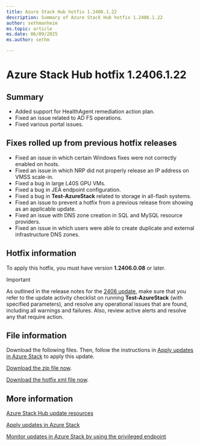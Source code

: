 ```yaml
---
title: Azure Stack Hub hotfix 1.2406.1.22
description: Summary of Azure Stack Hub hotfix 1.2406.1.22
author: sethmanheim
ms.topic: article
ms.date: 06/09/2025
ms.author: sethm

---
```


# Azure Stack Hub hotfix 1.2406.1.22

## Summary

- Added support for HealthAgent remediation action plan.
- Fixed an issue related to AD FS operations.
- Fixed various portal issues.

## Fixes rolled up from previous hotfix releases

- Fixed an issue in which certain Windows fixes were not correctly enabled on hosts.
- Fixed an issue in which NRP did not properly release an IP address on VMSS scale-in.
- Fixed a bug in large L40S GPU VMs.
- Fixed a bug in JEA endpoint configuration.
- Fixed a bug in **Test-AzureStack** related to storage in all-flash systems.
- Fixed an issue to prevent a hotfix from a previous release from showing as an applicable update.
- Fixed an issue with DNS zone creation in SQL and MySQL resource providers.
- Fixed an issue in which users were able to create duplicate and external infrastructure DNS zones.

## Hotfix information

To apply this hotfix, you must have version **1.2406.0.08** or later.

> [!IMPORTANT]
> As outlined in the release notes for the [2406 update](release-notes.md?view=azs-2406&preserve-view=true), make sure that you refer to the update activity checklist on running **Test-AzureStack** (with specified parameters), and resolve any operational issues that are found, including all warnings and failures. Also, review active alerts and resolve any that require action.

## File information

Download the following files. Then, follow the instructions in [Apply updates in Azure Stack](azure-stack-apply-updates.md) to apply this update.

[Download the zip file now](https://azurestackhub.download.prss.microsoft.com/dbazure/download/MAS_ProdHotfix_1.2406.1.22/HotFix/AzS_Update_1.2406.1.22.zip).

[Download the hotfix xml file now](https://azurestackhub.download.prss.microsoft.com/dbazure/download/MAS_ProdHotfix_1.2406.1.22/HotFix/metadata.xml).

## More information

[Azure Stack Hub update resources](azure-stack-updates.md)

[Apply updates in Azure Stack](azure-stack-apply-updates.md)

[Monitor updates in Azure Stack by using the privileged endpoint](azure-stack-monitor-update.md)
